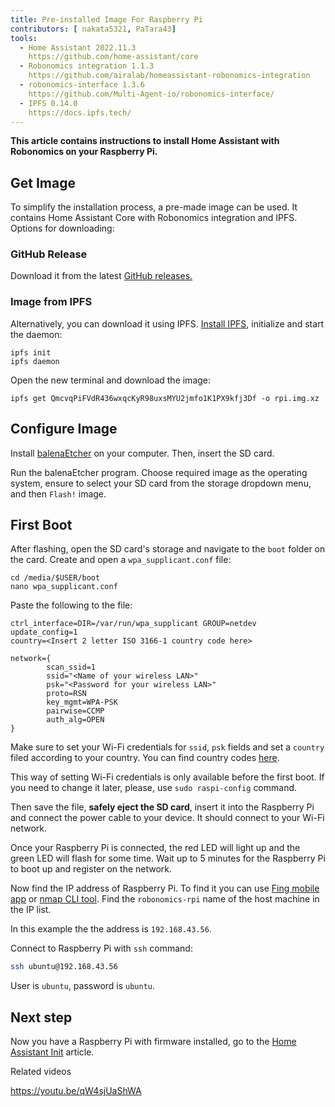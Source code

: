 ```yaml
---
title: Pre-installed Image For Raspberry Pi
contributors: [ nakata5321, PaTara43]
tools:
  - Home Assistant 2022.11.3
    https://github.com/home-assistant/core
  - Robonomics integration 1.1.3
    https://github.com/airalab/homeassistant-robonomics-integration
  - robonomics-interface 1.3.6
    https://github.com/Multi-Agent-io/robonomics-interface/
  - IPFS 0.14.0
    https://docs.ipfs.tech/
---
```


**This article contains instructions to install Home Assistant with Robonomics on your Raspberry Pi.**

<robo-wiki-picture src="home-assistant/pre_installed_image.png" />

## Get Image

To simplify the installation process, a pre-made image can be used. It contains Home Assistant Core with Robonomics integration and IPFS. Options for downloading:

### GitHub Release

Download it from the latest [GitHub releases.](https://github.com/airalab/Robonomics-HomeAssistant-image)

### Image from IPFS

Alternatively, you can download it using IPFS. [Install IPFS](https://docs.ipfs.tech/install/command-line/), initialize and start the daemon:

<code-helper additionalLine="your_username@your_hostname">

```shell
ipfs init
ipfs daemon
```
</code-helper>

Open the new terminal and download the image:

<code-helper additionalLine="your_username@your_hostname">

```shell
ipfs get QmcvqPiFVdR436wxqcKyR98uxsMYU2jmfo1K1PX9kfj3Df -o rpi.img.xz
```
</code-helper>


## Configure Image

Install [balenaEtcher](https://github.com/balena-io/etcher/releases) on your computer. Then, insert the SD card.

<robo-wiki-picture src="home-assistant/insert-sd-card.gif" alt="insert SD card" />

Run the balenaEtcher program. Choose required image as the operating system, ensure to select your SD card from the storage dropdown menu, and then `Flash!` image.

<robo-wiki-video controls src="https://static.robonomics.network/wiki/balena-robonomics-image-crop.mp4" />

## First Boot

After flashing, open the SD card's storage and navigate to the `boot` folder on the card. Create and open a `wpa_supplicant.conf` file:

<code-helper additionalLine="your_username@your_hostname">

```shell
cd /media/$USER/boot
nano wpa_supplicant.conf
```

</code-helper>

Paste the following to the file:

<code-helper copy>

```shell
ctrl_interface=DIR=/var/run/wpa_supplicant GROUP=netdev
update_config=1
country=<Insert 2 letter ISO 3166-1 country code here>

network={
        scan_ssid=1
        ssid="<Name of your wireless LAN>"
        psk="<Password for your wireless LAN>"
        proto=RSN
        key_mgmt=WPA-PSK
        pairwise=CCMP
        auth_alg=OPEN
}
```

</code-helper>

Make sure to set your Wi-Fi credentials for `ssid`, `psk` fields and set a `country` filed according to your country. You can find country codes [here](https://en.wikipedia.org/wiki/List_of_ISO_3166_country_codes). 

<robo-wiki-note type="note">
  
  This way of setting Wi-Fi credentials is only available before the first boot. If you need to change it later, please, use `sudo raspi-config` command. 
  
</robo-wiki-note>

Then save the file, **safely eject the SD card**, insert it into the Raspberry Pi and connect the power cable to your device. It should connect to your Wi-Fi network. 

<robo-wiki-picture src="home-assistant/first-start.gif" alt="first boot" />

Once your Raspberry Pi is connected, the red LED will light up and the green LED will flash for some time. Wait up to 5 minutes for the Raspberry Pi to boot up and register on the network. 

Now find the IP address of Raspberry Pi. To find it you can use [Fing mobile app](https://www.fing.com/products) or [nmap CLI tool](https://vitux.com/find-devices-connected-to-your-network-with-nmap/). Find the `robonomics-rpi` name of the host machine in the IP list. 

In this example the the address is `192.168.43.56`. 

Connect to Raspberry Pi with `ssh` command: 

<code-helper additionalLine="your_username@your_hostname">

```bash
ssh ubuntu@192.168.43.56
```

</code-helper>

<robo-wiki-note type="note"> User is `ubuntu`, password is `ubuntu`. </robo-wiki-note>

## Next step

Now you have a Raspberry Pi with firmware installed, go to the [Home Assistant Init](/docs/hass-init/) article.


<robo-wiki-note type="note">
Related videos   
</robo-wiki-note>
  
https://youtu.be/qW4sjUaShWA
